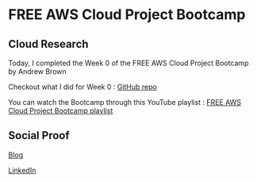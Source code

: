 # FREE AWS Cloud Project Bootcamp

## Cloud Research

Today, I completed the Week 0 of the FREE AWS Cloud Project Bootcamp by Andrew Brown

Checkout what I did for Week 0 : [GitHub repo](https://github.com/aaditunni/aws-bootcamp-cruddur-2023/blob/main/journal/week0/week0.md)

You can watch the Bootcamp through this YouTube playlist : [FREE AWS Cloud Project Bootcamp playlist](https://youtube.com/playlist?list=PLBfufR7vyJJ7k25byhRXJldB5AiwgNnWv)


## Social Proof

[Blog](https://dev.to/aaditunni/free-aws-cloud-project-bootcamp-1kjc)

[LinkedIn](https://www.linkedin.com/posts/aaditunni_100daysofcloud-aws-cloud-activity-7032822329109852160-Bsiz?utm_source=share&utm_medium=member_desktop)
